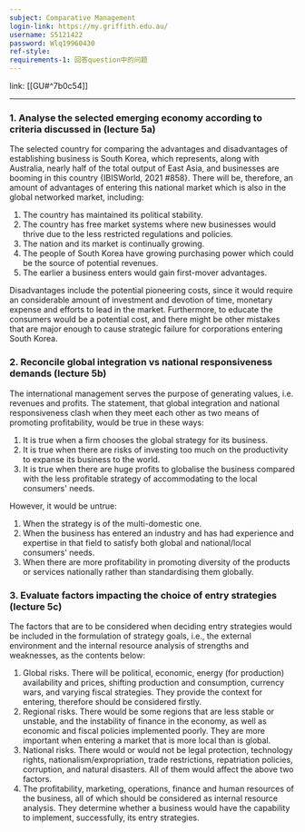 ```yaml
---
subject: Comparative Management
login-link: https://my.griffith.edu.au/
username: S5121422
password: Wlq19960430
ref-style: 
requirements-1: 回答question中的问题
---
```

link: [[GU#^7b0c54]]

---

### 1. Analyse the selected emerging economy according to criteria discussed in (lecture 5a)

The selected country for comparing the advantages and disadvantages of establishing business is South Korea, which represents, along with Australia, nearly half of the total output of East Asia, and businesses are booming in this country {IBISWorld, 2021 #858}. There will be, therefore, an amount of advantages of entering this national market which is also in the global networked market, including:

1. The country has maintained its political stability.
2. The country has free market systems where new businesses would thrive due to the less restricted regulations and policies.
3. The nation and its market is continually growing.
4. The people of South Korea have growing purchasing power which could be the source of potential revenues.
5. The earlier a business enters would gain first-mover advantages.

Disadvantages include the potential pioneering costs, since it would require an considerable amount of investment and devotion of time, monetary expense and efforts to lead in the market. Furthermore, to educate the consumers would be a potential cost, and there might be other mistakes that are major enough to cause strategic failure for corporations entering South Korea.

### 2. Reconcile global integration vs national responsiveness demands (lecture 5b)

The international management serves the purpose of generating values, i.e. revenues and profits. The statement, that global integration and national responsiveness clash when they meet each other as two means of promoting profitability, would be true in these ways:

1. It is true when a firm chooses the global strategy for its business.
2. It is true when there are risks of investing too much on the productivity to expanse its business to the world.
3. It is true when there are huge profits to globalise the business compared with the less profitable strategy of accommodating to the local consumers' needs.

However, it would be untrue:

1. When the strategy is of the multi-domestic one.
2. When the business has entered an industry and has had experience and expertise in that field to satisfy both global and national/local consumers' needs.
3. When there are more profitability in promoting diversity of the products or services nationally rather than standardising them globally.

### 3. Evaluate factors impacting the choice of entry strategies (lecture 5c)

The factors that are to be considered when deciding entry strategies would be included in the formulation of strategy goals, i.e., the external environment and the internal resource analysis of strengths and weaknesses, as the contents below:

1. Global risks. There will be political, economic, energy (for production) availability and prices, shifting production and consumption, currency wars, and varying fiscal strategies. They provide the context for entering, therefore should be considered firstly.
2. Regional risks. There would be some regions that are less stable or unstable, and the instability of finance in the economy, as well as economic and fiscal policies implemented poorly. They are more important when entering a market that is more local than is global.
3. National risks. There would or would not be legal protection, technology rights, nationalism/expropriation, trade restrictions, repatriation policies, corruption, and natural disasters. All of them would affect the above two factors.
4. The profitability, marketing, operations, finance and human resources of the business, all of which should be considered as internal resource analysis. They determine whether a business would have the capability to implement, successfully, its entry strategies.